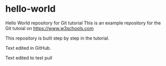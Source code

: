 # hello-world
Hello World repository for Git tutorial
This is an example repository for the Git tutoial on https://www.w3schools.com

This repository is built step by step in the tutorial.

Text edited in GitHub.

Text edited to test pull
